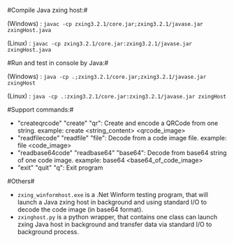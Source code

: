 #Compile Java zxing host:#

(Windows) : `javac -cp zxing3.2.1/core.jar;zxing3.2.1/javase.jar zxingHost.java`

(Linux) : `javac -cp zxing3.2.1/core.jar:zxing3.2.1/javase.jar zxingHost.java`

#Run and test in console by Java:#

(Windows) : `java -cp .;zxing3.2.1/core.jar;zxing3.2.1/javase.jar zxingHost`

(Linux) : `java -cp .:zxing3.2.1/core.jar:zxing3.2.1/javase.jar zxingHost`

#Support commands:#

* "createqrcode"  "create"  "qr": Create and encode a QRCode from one string. 
    example: create <string_content> <qrcode_image>
* "readfilecode"  "readfile"  "file": Decode from a code image file.
    example: file <code_image>
* "readbase64code"  "readbase64"  "base64": Decode from base64 string of one code image.
    example: base64 <base64_of_code_image>
* "exit"  "quit"  "q": Exit program

#Others#
* `zxing_winformhost.exe` is a .Net Winform testing program, that will launch a Java zxing host in background and using standard I/O to decode the code image (in base64 format).
* `zxinghost.py` is a python wrapper, that contains one class can launch zxing Java host in background and transfer data via standard I/O to background process.
